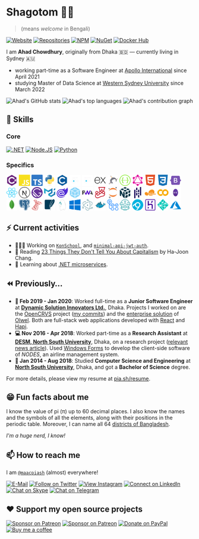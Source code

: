 # Shagotom 👋🏽

> (means *welcome* in Bengali)

[![Website](https://img.shields.io/badge/website-663399.svg?&style=for-the-badge&logo=gatsby)](https://www.maacpiash.com)
[![Repositories](https://img.shields.io/badge/Repositories-181717?style=for-the-badge&logo=github)](https://github.com/maacpiash?tab=repositories)
[![NPM](https://img.shields.io/badge/NPM-CB3837?style=for-the-badge&logo=npm)](https://www.npmjs.com/~maacpiash)
[![NuGet](https://img.shields.io/badge/NuGet-004880?style=for-the-badge&logo=nuget)](https://www.nuget.org/profiles/maacpiash)
[![Docker Hub](https://img.shields.io/badge/Hub-2496ED.svg?&style=for-the-badge&logo=docker&logoColor=white)](https://hub.docker.com/u/maacpiash)

I am **Ahad Chowdhury**, originally from Dhaka 🇧🇩 — currently living in Sydney 🇦🇺

- working part-time as a Software Engineer at [Apollo International](https://www.apollointl.com.au) since April 2021
- studying Master of Data Science at [Western Sydney University](https://www.westernsydney.edu.au/) since March 2022

![Ahad's GitHub stats](https://github-readme-stats.vercel.app/api?username=maacpiash&show_icons=true&hide_border=true&count_private=true&title_color=58A6FF&icon_color=1F6FEB&text_color=C3D1D9&bg_color=0D1117&show_icons=true&custom_title=Overall%20Stats)
![Ahad's top languages](https://github-readme-stats.vercel.app/api/top-langs/?username=maacpiash&hide=jupyter%20notebook,html,css&layout=compact&hide_border=true&langs_count=6&title_color=58A6FF&icon_color=1F6FEB&text_color=C3D1D9&bg_color=0D1117&show_icons=truee=dark&custom_title=Most%20Used%20Programming%20Languages)
![Ahad's contribution graph](https://activity-graph.herokuapp.com/graph?username=maacpiash&hide_border=true&bg_color=0D1117&color=58A6FF&line=58A6FF&point=1F6FEB&area=true&custom_title=Contribution%20Graph)

## 🧠 Skills

### Core

[![.NET](https://img.shields.io/badge/.NET-5C2D91?style=for-the-badge)](https://github.com/dotnet)
[![Node.JS](https://img.shields.io/badge/Node.js-339933?style=for-the-badge)](https://github.com/nodejs)
[![Python](https://img.shields.io/badge/Python-004880?style=for-the-badge)](https://github.com/python)

### Specifics

<img height="30px" width="30px" src="./images/Languages/Csharp.svg" alt="Csharp"> <img height="30px" width="30px" src="./images/Languages/JavaScript.svg" alt="JavaScript"> <img height="30px" width="30px" src="./images/Languages/TypeScript.svg" alt="TypeScript"> <img height="30px" width="30px" src="./images/Languages/Python.svg" alt="Python"> <img height="30px" width="30px" src="./images/Languages/C.svg" alt="C"> <img height="30px" width="30px" src="./images/Web/ASP.NET-Core.png" alt="ASP.NET Core"> <img height="30px" width="30px" src="./images/Web/EF-Core.png" alt="Entity Framework Core"> <img height="30px" width="30px" src="./images/Web/Express.js.svg" alt="Express.js"> <img height="30px" width="30px" src="./images/Web/Hapi.js.png" alt="Hapi.js"> <img height="30px" width="30px" src="./images/Web/Swagger.svg" alt="Swagger"> <img height="30px" width="30px" src="./images/Web/GraphQL.svg" alt="GraphQL"> <img height="30px" width="30px" src="./images/Web/HTML5.svg" alt="HTML5"> <img height="30px" width="30px" src="./images/Web/CSS3.svg" alt="CSS3"> <img height="30px" width="30px" src="./images/Web/Bootstrap.svg" alt="Bootstrap">
<br />
<img height="30px" width="30px" src="./images/Web/React.js.svg" alt="React.js"> <img height="30px" width="30px" src="./images/Web/Next.js.svg" alt="Next.js"> <img height="30px" width="30px" src="./images/Web/Gatsby.js.svg" alt="Gatsby.js"> <img height="30px" width="30px" src="./images/Web/Material-UI.svg" alt="Material UI"> <img height="30px" width="30px" src="./images/Web/Blazor.svg" alt="Blazor"> <img height="30px" width="30px" src="./images/Web/Webpack.svg" alt="Webpack"> <img height="30px" width="30px" src="./images/Web/PWA.png" alt="PWA"> <img height="30px" width="30px" src="./images/Web/Jest.svg" alt="Jest"> <img height="30px" width="30px" src="./images/ML/Jupyter%20Notebook.svg" alt="Jupyter Notebook"> <img height="30px" width="30px" src="./images/ML/NumPy.svg" alt="NumPy"> <img height="30px" width="30px" src="./images/ML/Pandas.svg" alt="Pandas"> <img height="30px" width="30px" src="./images/ML/Scikit%20Learn.svg" alt="Scikit Learn"> <img height="30px" width="30px" src="./images/ML/Google-Colab.svg" alt="Google Colab"> <img height="30px" width="30px" src="./images/ML/ML.NET-Logo.wine.svg" alt="ML.NET">
<br/>
<img height="30px" width="30px" src="./images/DB/MongoDB.svg" alt="MongoDB"> <img height="30px" width="30px" src="./images/DB/PostgreSQL.svg" alt="PostgreSQL"> <img height="30px" width="30px" src="./images/DB/Microsoft%20SQL%20Server.svg" alt="Microsoft SQL Server"> <img height="30px" width="30px" src="./images/DB/SQLite.svg" alt="SQLite"> <img height="30px" width="30px" src="./images/DB/RethinkDB.svg" alt="RethinkDB"> <img height="30px" width="30px" src="./images/Desktop/Windows.svg" alt="Windows Forms, WPF, UWP"> <img height="30px" width="30px" src="./images/Desktop/Electron.js.svg" alt="Electron.js"> <img height="30px" width="30px" src="./images/DevOps/Docker.svg" alt="Docker"> <img height="30px" width="30px" src="./images/DevOps/GitHub%20Actions.svg" alt="GitHub Actions"> <img height="30px" width="30px" src="./images/DevOps/Travis%20CI.svg" alt="Travis CI"> <img height="30px" width="30px" src="./images/DevOps/AppVeyor.svg" alt="AppVeyor"> <img height="30px" width="30px" src="./images/DevOps/Heroku.svg" alt="Heroku"> <img height="30px" width="30px" src="./images/DevOps/Netlify.svg" alt="Netlify"> <img height="30px" width="30px" src="./images/DevOps/MicrosoftAzure.svg" alt="Microsoft Azure">

## ⚡ Current activities

- 👨🏽‍💻 Working on [`KonSchool`](https://github.com/maacpiash/KonSchool), and [`minimal-api-jwt-auth`](https://github.com/maacpiash/minimal-api-jwt-auth).
- 📖 Reading [23 Things They Don't Tell You About Capitalism](https://www.amazon.com.au/dp/0141047976) by Ha-Joon Chang.
- 💭 Learning about [.NET microservices](https://docs.microsoft.com/en-us/dotnet/architecture/microservices).

## ⏪️ Previously…

- **🏢 Feb 2019 - Jan 2020**: Worked full-time as a **Junior Software Engineer** at [**Dynamic Solution Innovators Ltd.**](http://dsinnovators.com), Dhaka. Projects I worked on are the [OpenCRVS](https://github.com/opencrvs/opencrvs-core) project ([my commits](https://github.com/opencrvs/opencrvs-core/commits?author=maacpiash)) and the [enterprise solution](http://dsinnovators.com/olwel.html) of [Olwel](https://olwel.com). Both are full-stack web applications developed with [React](https://github.com/facebook/react) and [Hapi](https://github.com/hapijs/hapi).
- **💻 Nov 2016 - Apr 2018**: Worked part-time as a **Research Assistant** at [**DESM, North South University**](http://www.northsouth.edu/academic/shls/esm/), Dhaka, on a research project ([relevant news article](http://www.ipsnews.net/2017/05/flying-green-in-bangladesh/)). Used [Windows Forms](https://github.com/dotnet/winforms) to develop the client-side software of *NODES*, an airline management system.
- **🎒 Jan 2014 - Aug 2018**: Studied **Computer Science and Engineering** at [**North South University**](http://www.northsouth.edu), Dhaka, and got a **Bachelor of Science** degree.

For more details, please view my resume at [pia.sh/resume](https://pia.sh/resume).

## 😁 Fun facts about me

I know the value of pi (π) up to 60 decimal places. I also know the names and the symbols of all the elements, along with their positions in the periodic table. Moreover, I can name all 64 [districts of Bangladesh](https://en.wikipedia.org/wiki/Districts_of_Bangladesh).

*I'm a huge nerd, I know!*

## 📫 How to reach me

I am [`@maacpiash`](https://maacpia.sh) (almost) everywhere!

[![E-Mail](https://img.shields.io/badge/Email-00A95C?style=for-the-badge&logo=linode&logoColor=white)](mailto:github@maacpiash.com)
[![Follow on Twitter](https://img.shields.io/badge/Follow-1DA1F2?style=for-the-badge&logo=twitter&logoColor=white)](https://twitter.com/maacpiash)
[![View Instagram](https://img.shields.io/badge/view-E4405F.svg?&style=for-the-badge&logo=instagram&logoColor=white)](https://instagram.com/maacpiash)
[![Connect on LinkedIn](https://img.shields.io/badge/connect-0077B5.svg?&style=for-the-badge&logo=linkedin)](https://www.linkedin.com/in/maacpiash)
[![Chat on Skype](https://img.shields.io/badge/chat-00AFF0.svg?&style=for-the-badge&logo=skype-for-business&logoColor=white)](https://join.skype.com/invite/UVzqFuCFERPh)
[![Chat on Telegram](https://img.shields.io/badge/message-3CB5F0.svg?&style=for-the-badge&logo=telegram&logoColor=white)](https://t.me/maacpiash)

## ❤️ Support my open source projects

[![Sponsor on Patreon](https://img.shields.io/badge/sponsors-181717.svg?&style=for-the-badge&logo=github&logoColor=white)](https://github.com/sponsors/maacpiash)
[![Sponsor on Patreon](https://img.shields.io/badge/patreon-F96854.svg?&style=for-the-badge&logo=patreon&logoColor=white)](https://patreon.com/maacpiash)
[![Donate on PayPal](https://img.shields.io/badge/paypal-10558C.svg?&style=for-the-badge&logo=paypal&logoColor=white)](https://www.paypal.me/maacpiash)
[![Buy me a coffee](https://img.shields.io/badge/coffee-5f7fff.svg?&style=for-the-badge&logo=buy-me-a-coffee)](https://www.buymeacoffee.com/maacpiash)
